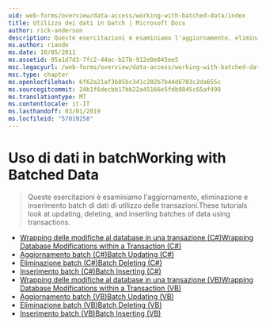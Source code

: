 ```yaml
---
uid: web-forms/overview/data-access/working-with-batched-data/index
title: Utilizzo dei dati in batch | Microsoft Docs
author: rick-anderson
description: Queste esercitazioni è esaminiamo l'aggiornamento, eliminazione e inserimento batch di dati di utilizzo delle transazioni.
ms.author: riande
ms.date: 10/05/2011
ms.assetid: 95a1d7d3-7fc2-44ac-b27b-912e0e045ee5
msc.legacyurl: /web-forms/overview/data-access/working-with-batched-data
msc.type: chapter
ms.openlocfilehash: 6f62a21af3b85bc341c202b7b44d6703c2da655c
ms.sourcegitcommit: 24b1f6decbb17bb22a45166e5fdb0845c65af498
ms.translationtype: MT
ms.contentlocale: it-IT
ms.lasthandoff: 03/01/2019
ms.locfileid: "57019258"
---
```

<a name="working-with-batched-data"></a><span data-ttu-id="ec1b7-103">Uso di dati in batch</span><span class="sxs-lookup"><span data-stu-id="ec1b7-103">Working with Batched Data</span></span>
====================
> <span data-ttu-id="ec1b7-104">Queste esercitazioni è esaminiamo l'aggiornamento, eliminazione e inserimento batch di dati di utilizzo delle transazioni.</span><span class="sxs-lookup"><span data-stu-id="ec1b7-104">These tutorials look at updating, deleting, and inserting batches of data using transactions.</span></span>


- [<span data-ttu-id="ec1b7-105">Wrapping delle modifiche al database in una transazione (C#)</span><span class="sxs-lookup"><span data-stu-id="ec1b7-105">Wrapping Database Modifications within a Transaction (C#)</span></span>](wrapping-database-modifications-within-a-transaction-cs.md)
- [<span data-ttu-id="ec1b7-106">Aggiornamento batch (C#)</span><span class="sxs-lookup"><span data-stu-id="ec1b7-106">Batch Updating (C#)</span></span>](batch-updating-cs.md)
- [<span data-ttu-id="ec1b7-107">Eliminazione batch (C#)</span><span class="sxs-lookup"><span data-stu-id="ec1b7-107">Batch Deleting (C#)</span></span>](batch-deleting-cs.md)
- [<span data-ttu-id="ec1b7-108">Inserimento batch (C#)</span><span class="sxs-lookup"><span data-stu-id="ec1b7-108">Batch Inserting (C#)</span></span>](batch-inserting-cs.md)
- [<span data-ttu-id="ec1b7-109">Wrapping delle modifiche al database in una transazione (VB)</span><span class="sxs-lookup"><span data-stu-id="ec1b7-109">Wrapping Database Modifications within a Transaction (VB)</span></span>](wrapping-database-modifications-within-a-transaction-vb.md)
- [<span data-ttu-id="ec1b7-110">Aggiornamento batch (VB)</span><span class="sxs-lookup"><span data-stu-id="ec1b7-110">Batch Updating (VB)</span></span>](batch-updating-vb.md)
- [<span data-ttu-id="ec1b7-111">Eliminazione batch (VB)</span><span class="sxs-lookup"><span data-stu-id="ec1b7-111">Batch Deleting (VB)</span></span>](batch-deleting-vb.md)
- [<span data-ttu-id="ec1b7-112">Inserimento batch (VB)</span><span class="sxs-lookup"><span data-stu-id="ec1b7-112">Batch Inserting (VB)</span></span>](batch-inserting-vb.md)
